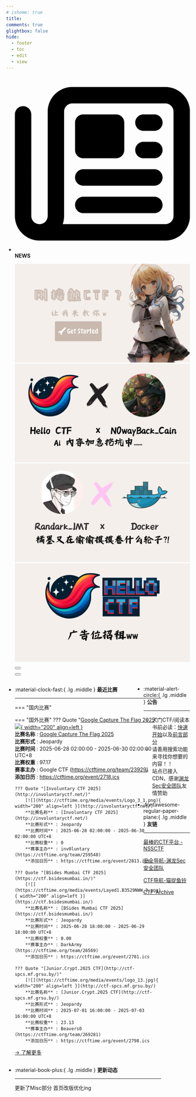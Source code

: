 ```yaml
---
# ishome: true
title: 
comments: true
glightbox: false
hide:
  - footer
  - toc
  - edit
  - view
---
```


<div class="grid cards">
    <ul>
        <li>
            <p><span class="twemoji lg middle"><svg xmlns="http://www.w3.org/2000/svg"
                        viewBox="0 0 512 512"><!--! Font Awesome Free 6.5.1 by @fontawesome - https://fontawesome.com License - https://fontawesome.com/license/free (Icons: CC BY 4.0, Fonts: SIL OFL 1.1, Code: MIT License) Copyright 2023 Fonticons, Inc.-->
                        <path
                            d="M168 80c-13.3 0-24 10.7-24 24v304c0 8.4-1.4 16.5-4.1 24H440c13.3 0 24-10.7 24-24V104c0-13.3-10.7-24-24-24H168zM72 480c-39.8 0-72-32.2-72-72V112c0-13.3 10.7-24 24-24s24 10.7 24 24v296c0 13.3 10.7 24 24 24s24-10.7 24-24V104c0-39.8 32.2-72 72-72h272c39.8 0 72 32.2 72 72v304c0 39.8-32.2 72-72 72H72zm104-344c0-13.3 10.7-24 24-24h96c13.3 0 24 10.7 24 24v80c0 13.3-10.7 24-24 24h-96c-13.3 0-24-10.7-24-24v-80zm200-24h32c13.3 0 24 10.7 24 24s-10.7 24-24 24h-32c-13.3 0-24-10.7-24-24s10.7-24 24-24zm0 80h32c13.3 0 24 10.7 24 24s-10.7 24-24 24h-32c-13.3 0-24-10.7-24-24s10.7-24 24-24zm-176 80h208c13.3 0 24 10.7 24 24s-10.7 24-24 24H200c-13.3 0-24-10.7-24-24s10.7-24 24-24zm0 80h208c13.3 0 24 10.7 24 24s-10.7 24-24 24H200c-13.3 0-24-10.7-24-24s10.7-24 24-24z">
                        </path>
                    </svg></span> <strong>NEWS</strong></p>
            <div class="grid cards">
                <div class="carousel">
                    <div class="carousel-container">
                        <a href="../HC_Start/" target="_blank"><img src="./assets/banner-quickstart.png" /></a>
                        <a href="../HC_AI/" target="_blank"><img src="./assets/banner-update.png" /></a>
                        <a href="https://github.com/CTF-Archives" target="_blank"><img
                                src="./assets/banner-Achieve.png" /></a>
                        <a href="javascript:alert$.next('我很可爱，请给我钱w');"><img
                                src="./assets/Banner-imcutesogivememoney.png" /></a>
                    </div>
                    <!-- 触发 hover 的区域 -->
                    <div class="carousel-hover left">
                        <button class="carousel-btn left" onclick="leftShift()"></button>
                    </div>
                    <div class="carousel-hover right">
                        <button class="carousel-btn right" onclick="rightShift()"></button>
                    </div>
                    <div class="carousel-bottom"></div>
                </div>
            </div>
        </li>
    </ul>
</div>

<div class="grid grid-cols-8 gap-4" style="display: grid;grid-template-columns: 70% 30%;" markdown>

<div class="grid cards" style="display: grid; grid-template-columns: 1fr;" markdown>

<div class="grid cards" markdown>

-   :material-clock-fast:{ .lg .middle } __最近比赛__

    ---
    <!-- 主页赛事展示_开始 -->
    === "国内比赛"
    
    === "国外比赛"
        ??? Quote "[Google Capture The Flag 2025](https://g.co/ctf)"  
            [![](https://ctftime.org){ width="200" align=left }](https://g.co/ctf)  
            **比赛名称** : [Google Capture The Flag 2025](https://g.co/ctf)  
            **比赛形式** : Jeopardy  
            **比赛时间** : 2025-06-28 02:00:00 - 2025-06-30 02:00:00 UTC+8  
            **比赛权重** : 97.17  
            **赛事主办** : Google CTF (https://ctftime.org/team/23929)  
            **添加日历** : https://ctftime.org/event/2718.ics  
            
        ??? Quote "[Involuntary CTF 2025](http://involuntaryctf.net/)"  
            [![](https://ctftime.org/media/events/Logo_3_1.png){ width="200" align=left }](http://involuntaryctf.net/)  
            **比赛名称** : [Involuntary CTF 2025](http://involuntaryctf.net/)  
            **比赛形式** : Jeopardy  
            **比赛时间** : 2025-06-28 02:00:00 - 2025-06-30 02:00:00 UTC+8  
            **比赛权重** : 0  
            **赛事主办** : inv0luntary (https://ctftime.org/team/259548)  
            **添加日历** : https://ctftime.org/event/2813.ics  
            
        ??? Quote "[BSides Mumbai CTF 2025](https://ctf.bsidesmumbai.in/)"  
            [![](https://ctftime.org/media/events/Layed1.B3529NWW_3.png){ width="200" align=left }](https://ctf.bsidesmumbai.in/)  
            **比赛名称** : [BSides Mumbai CTF 2025](https://ctf.bsidesmumbai.in/)  
            **比赛形式** : Jeopardy  
            **比赛时间** : 2025-06-28 18:00:00 - 2025-06-29 18:00:00 UTC+8  
            **比赛权重** : 0.00  
            **赛事主办** : DarkArmy (https://ctftime.org/team/26569)  
            **添加日历** : https://ctftime.org/event/2781.ics  
            
        ??? Quote "[Junior.Crypt.2025 CTF](http://ctf-spcs.mf.grsu.by/)"  
            [![](https://ctftime.org/media/events/logo_13.jpg){ width="200" align=left }](http://ctf-spcs.mf.grsu.by/)  
            **比赛名称** : [Junior.Crypt.2025 CTF](http://ctf-spcs.mf.grsu.by/)  
            **比赛形式** : Jeopardy  
            **比赛时间** : 2025-07-01 16:00:00 - 2025-07-03 16:00:00 UTC+8  
            **比赛权重** : 23.13  
            **赛事主办** : Beavers0 (https://ctftime.org/team/269281)  
            **添加日历** : https://ctftime.org/event/2798.ics  
            
    <!-- 主页赛事展示_结束 -->
    [→ 了解更多](./Event/)

</div>
  <div class="grid cards" markdown>

-   :material-book-plus:{ .lg .middle } __更新动态__

    ---

    更新了Misc部分 首页改版优化ing

</div>  
</div>
<div class="grid cards" markdown>

<div class="grid cards" markdown>

-   :material-alert-circle:{ .lg .middle } __公告__

    ---

    - 入门CTF/阅读本书前必读：[快速开始](./HC_Start/)以及[前言部分](./HC_Preface/)  
    - 请善用搜索功能来寻找你想要的内容！！
    - 站点已接入 CDN，感谢[渊龙Sec安全团队](https://dh.aabyss.cn)友情赞助

-   :fontawesome-regular-paper-plane:{ .lg .middle } __友链__

    ---

    [最棒的CTF平台 - NSSCTF](https://www.nssctf.cn/)  

    [安全导航-渊龙Sec安全团队](https://dh.aabyss.cn)    

    [CTF导航-猫捉鱼铃](https://ctf.mzy0.com/)

    [CTF-Archive](https://github.com/CTF-Archives)

</div>   

</div>

</div>
